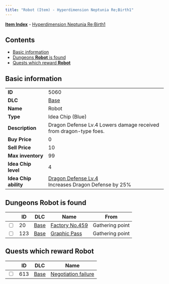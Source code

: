 ```yaml
---
title: "Robot (Item) - Hyperdimension Neptunia Re;Birth1"
---
```


[**Item Index**](/neptunia/rb1/item/index.html) - [Hyperdimension Neptunia Re;Birth1](/neptunia/rb1)

## Contents

- [Basic information](#basic-information)
- [Dungeons **Robot** is found](#dungeons-robot-is-found)
- [Quests which reward **Robot**](#quests-which-reward-robot)

## Basic information

|   |   |
| -- | -- |
| **ID** | 5060 |
| **DLC** | [Base](/neptunia/rb1/dlc/1-base.html) |
| **Name** | Robot |
| **Type** | Idea Chip (Blue) |
| **Description** | Dragon Defense Lv.4 Lowers damage received from dragon-type foes. |
| **Buy Price** | 0 |
| **Sell Price** | 10 |
| **Max inventory** | 99 |
| **Idea Chip level** | 4 |
| **Idea Chip ability** | [Dragon Defense Lv.4](/neptunia/rb1/avatar/1-9559-dragon-defense-lv-4.html)<br />Increases Dragon Defense by 25% |


## Dungeons **Robot** is found

|    | ID | DLC | Name | From |
| -- | -- | --- | ---- | ---- |
| <input type="checkbox" id="rb1-dungeon-1-20" class="trackbox" /> | 20 | [Base](/neptunia/rb1/dlc/1-base.html) | [Factory No.459](/neptunia/rb1/dungeon/1-20-factory-no-459.html) | Gathering point |
| <input type="checkbox" id="rb1-dungeon-1-123" class="trackbox" /> | 123 | [Base](/neptunia/rb1/dlc/1-base.html) | [Graphic Pass](/neptunia/rb1/dungeon/1-123-graphic-pass.html) | Gathering point |


## Quests which reward **Robot**

|    | ID | DLC | Name |
| -- | -- | --- | ---- |
| <input type="checkbox" id="rb1-quest-1-613" class="trackbox" /> | 613 | [Base](/neptunia/rb1/dlc/1-base.html) | [Negotiation failure](/neptunia/rb1/quest/1-613-negotiation-failure.html) |
